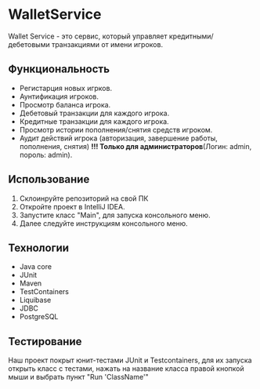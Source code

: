 # WalletService

Wallet Service - это сервис, который управляет кредитными/дебетовыми транзакциями от имени игроков.

## Функциональность
- Регистарция новых игрков.
- Аунтификация игроков.
- Просмотр баланса игрока.
- Дебетовый транзакции для каждого игрока.
- Кредитные транзакции для каждого игрока.
- Просмотр истории пополнения/снятия средств игроком.
- Аудит действий игрока (авторизация, завершение работы, пополнения, снятия) **!!! Только для администраторов**(Логин: admin, пороль: admin).


## Использование
1. Склоинруйте репозиторий на свой ПК
2. Откройте проект в IntelliJ IDEA.
3. Запустите класс "Main", для запуска консольного меню.
4. Далее следуйте инструкциям консольного меню.

## Технологии
* Java core
* JUnit
* Maven
* TestContainers
* Liquibase
* JDBC
* PostgreSQL

## Тестирование
Наш проект покрыт юнит-тестами JUnit и Testcontainers, для их запуска открыть класс с тестами, нажать на название класса правой кнопкой мыши и выбрать пункт "Run 'ClassName'"
